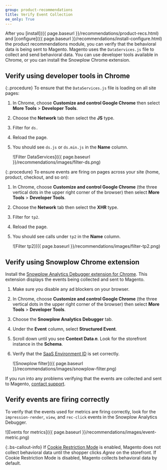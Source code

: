 ```yaml
---
group: product-recommendations
title: Verify Event Collection
ee_only: True
---
```


After you [install]({{ page.baseurl }}/recommendations/product-recs.html) and [configure]({{ page.baseurl }}/recommendations/install-configure.html) the product recommendations module, you can verify that the behavioral data is being sent to Magento. Magento uses the `DataServices.js` file to collect and send behavioral data. You can use developer tools available in Chrome, or you can install the Snowplow Chrome extension.

## Verify using developer tools in Chrome

{:.procedure}
To ensure that the `DataServices.js` file is loading on all site pages:

1. In Chrome, choose **Customize and control Google Chrome** then select **More Tools** > **Developer Tools**.
1. Choose the **Network** tab then select the **JS** type.
1. Filter for `ds.`
1. Reload the page.
1. You should see `ds.js` or `ds.min.js` in the **Name** column.

    ![Filter DataServices]({{ page.baseurl }}/recommendations/images/filter-ds.png)

{:.procedure}
To ensure events are firing on pages across your site (home, product, checkout, and so on):

1. In Chrome, choose **Customize and control Google Chrome** (the three vertical dots in the upper right corner of the browser) then select **More Tools** > **Developer Tools**.
1. Choose the **Network** tab then select the **XHR** type.
1. Filter for `tp2`.
1. Reload the page.
1. You should see calls under `tp2` in the **Name** column.

    ![Filter tp2]({{ page.baseurl }}/recommendations/images/filter-tp2.png)

## Verify using Snowplow Chrome extension

Install the [Snowplow Analytics Debugger extension for Chrome](https://chrome.google.com/webstore/detail/snowplow-analytics-debugg/jbnlcgeengmijcghameodeaenefieedm). This extension displays the events being collected and sent to Magento.

1. Make sure you disable any ad blockers on your browser.

1. In Chrome, choose **Customize and control Google Chrome** (the three vertical dots in the upper right corner of the browser) then select **More Tools** > **Developer Tools**.

1. Choose the **Snowplow Analytics Debugger** tab.

1. Under the **Event** column, select **Structured Event**.

1. Scroll down until you see **Context Data _n_**. Look for the storefront instance in the **Schema**.

1. Verify that the [SaaS Environment ID](https://docs.magento.com/m2/ce/user_guide/configuration/services/saas.html) is set correctly.

    ![Snowplow filter]({{ page.baseurl }}/recommendations/images/snowplow-filter.png)

If you run into any problems verifying that the events are collected and sent to Magento, [contact support](https://support.magento.com/hc/en-us).

## Verify events are firing correctly

To verify that the events used for metrics are firing correctly, look for the `impression-render`, `view`, and `rec-click` events in the Snowplow Analytics Debugger.

![Events for metrics]({{ page.baseurl }}/recommendations/images/event-metric.png)

{:.bs-callout-info}
If [Cookie Restriction Mode](https://docs.magento.com/m2/ce/user_guide/stores/compliance-cookie-restriction-mode.html) is enabled, Magento does not collect behavioral data until the shopper clicks *Agree* on the storefront. If Cookie Restriction Mode is disabled, Magento collects behavioral data by default.
